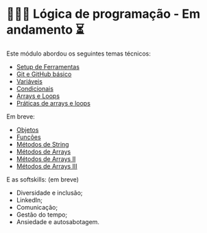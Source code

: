 # 👩🏼‍💻 Lógica de programação - Em andamento ⏳

Este módulo abordou os seguintes temas técnicos: 

- [Setup de Ferramentas](/hello-world/README.md) 
- [Git e GitHub básico](/hello-world/README.md) 
- [Variáveis](/exercicios-backend-variaveis/README.md)
- [Condicionais](/exercicios-backend-condicionais/README.md)
- [Arrays e Loops](/exercicios-backend-arrays-loops/README.md)
- [Práticas de arrays e loops](/exercicios-backend-praticas/README.md)

Em breve: 
- [Objetos]()
- [Funções]()
- [Métodos de String]()
- [Métodos de Arrays]()
- [Métodos de Arrays II]()
- [Métodos de Arrays III]()



E as softskills: (em breve)

- Diversidade e inclusão;
- LinkedIn;
- Comunicação;
- Gestão do tempo;
- Ansiedade e autosabotagem.


